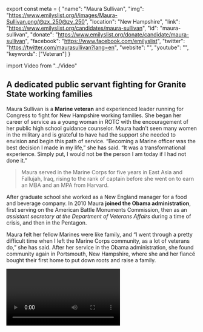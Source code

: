 export const meta = {
  "name": "Maura Sullivan",
  "img": "https://www.emilyslist.org/i/images/Maura-Sullivan.png/@zx_250@zy_250",
  "location": "New Hampshire",
  "link": "https://www.emilyslist.org/candidates/maura-sullivan",
  "id": "maura-sullivan",
  "donate": "https://www.emilyslist.org/donate/candidate/maura-sullivan",
  "facebook": "https://www.facebook.com/emilyslist",
  "twitter": "https://twitter.com/maurasullivan?lang=en",
  "website": "",
  "youtube": "",
  "keywords": ["Veteran"]
}

import Video from "../Video"

## A dedicated public servant fighting for Granite State working families

Maura Sullivan is a **Marine veteran** and experienced leader running for Congress to fight for New Hampshire working families. She began her career of service as a young woman in ROTC with the encouragement of her public high school guidance counselor. Maura hadn’t seen many women in the military and is grateful to have had the support she needed to envision and begin this path of service. “Becoming a Marine officer was the best decision I made in my life,” she has said. “It was a transformational experience. Simply put, I would not be the person I am today if I had not done it.”

> Maura served in the Marine Corps for five years in East Asia and Fallujah, Iraq, rising to the rank of captain before she went on to earn an MBA and an MPA from Harvard.

After graduate school she worked as a New England manager for a food and beverage company. In 2010 Maura **joined the Obama administration**, first serving on the American Battle Monuments Commission, then as an _assistant secretary at the Department of Veterans Affairs_ during a time of crisis, and then in the Pentagon.

Maura felt her fellow Marines were like family, and “I went through a pretty difficult time when I left the Marine Corps community, as a lot of veterans do,” she has said. After her service in the Obama administration, she found community again in Portsmouth, New Hampshire, where she and her fiancé bought their first home to put down roots and raise a family.

<Video id="F2zOMI9S2NY" />

## An experienced leader dedicated to expanding economic opportunity

Maura is running to expand economic opportunity and to help create good-paying jobs for Granite Staters. She is a fierce advocate for working families, and she never backs down from a tough fight — especially when the stakes are high. “I saw firsthand in Iraq the consequences female servicemembers faced when women weren’t in the rooms in Washington making decisions impacting their lives. Years later, I was the woman under 40 in the room at the Pentagon, going toe-to-toe with generals, fighting for 12 weeks of maternity leave, not four, and we won that fight,” Maura has said. “We fought for a female soldier’s right to preserve her fertility before she goes into combat, and we won that fight. We fought for gender equity in the military, because if women can meet the bar, if a woman can meet a standard, then she should have the opportunity to serve in every position on the front lines of our country. And we won that fight, too. We will keep fighting, to make women’s rights human rights everywhere.” She is committed to expanding access to health care, and she will fight back against all attempts to undo the progress we’ve worked so hard to make. At a time when the opioid epidemic is devastating New Hampshire families and communities, Maura has what it takes to get the full weight of our federal government behind programs that save lives and prevent tragedies.

## An open seat and a critical Democratic hold in the fight to take back the House

Maura is running for the open seat currently held by retiring Democratic Congresswoman Carol Shea-Porter. Donald Trump outperformed Hillary Clinton by fewer than two percentage points here in 2016, and Republicans have targeted this district as a prime takeover opportunity as they desperately defend their majority in 2018. This is a perennial swing seat in a deep purple district, and Maura has what it takes to take on the GOP and win in November at a time when the stakes for Granite State working families couldn’t be higher. “I’ve never seen a more critical moment in our country, a bigger threat to our democracy and to our nation than the moment we are in right now,” Maura has said. “I think the fundamental principles of this country that our country was founded on are at stake. And I simply couldn’t sit on the sidelines so I didn’t hesitate.” Let’s show this champion for working families the full support of the EMILY’s List community and help send her to Congress to fight for Granite Staters.
